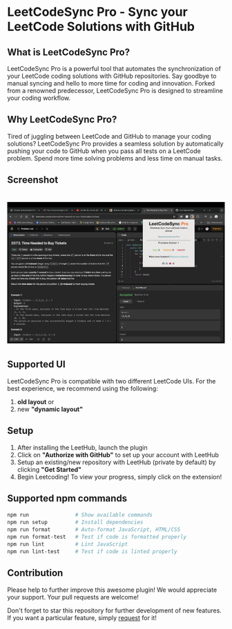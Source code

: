 
# LeetCodeSync Pro - Sync your LeetCode Solutions with GitHub

## What is LeetCodeSync Pro?

LeetCodeSync Pro is a powerful tool that automates the synchronization of your LeetCode coding solutions with GitHub repositories. Say goodbye to manual syncing and hello to more time for coding and innovation. Forked from a renowned predecessor, LeetCodeSync Pro is designed to streamline your coding workflow.


## Why LeetCodeSync Pro?

Tired of juggling between LeetCode and GitHub to manage your coding solutions? LeetCodeSync Pro provides a seamless solution by automatically pushing your code to GitHub when you pass all tests on a LeetCode problem. Spend more time solving problems and less time on manual tasks.

## Screenshot

<h1 align="center">
    <img src="assets/extension/4.png" alt="leetcode view" width="800">
</h1>

## Supported UI

LeetCodeSync Pro is compatible with two different LeetCode UIs. For the best experience, we recommend using the following:

1. **old layout** or
2. new **"dynamic layout"**


## Setup

1. After installing the LeetHub, launch the plugin
2. Click on **"Authorize with GitHub"** to set up your account with LeetHub
3. Setup an existing/new repository with LeetHub (private by default) by clicking **"Get Started"**
4. Begin Leetcoding! To view your progress, simply click on the extension!


## Supported npm commands

```bash
npm run               # Show available commands
npm run setup         # Install dependencies
npm run format        # Auto-format JavaScript, HTML/CSS
npm run format-test   # Test if code is formatted properly
npm run lint          # Lint JavaScript
npm run lint-test     # Test if code is linted properly
```

## Contribution

Please help to further improve this awesome plugin! We would appreciate your support. Your pull requests are welcome!

Don't forget to star this repository for further development of new features. If you want a particular feature, simply [request](https://github.com/Satyamkumarnavneet/LeetCodeSync-Pro/labels/newfeature) for it!

